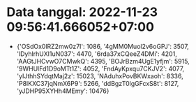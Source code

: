 # Data tanggal: 2022-11-23 09:56:41.666052+07:00

* {'OSdOx0lRZ2mw0z7I': 1086, '4gMM0Muol2v6oGPJ': 3507, 'lDyhlrhUXl1uN037': 4470, '6rda37xCQeeZ4DMi': 4201, 'AAGtJHCvwO7CMwkQ': 4395, 'BOJrBzm4UgE1yfjm': 5915, '9WHUlFd1D9oMTt1Z': 4052, 'FndAyKpxqu7CKJV2': 4077, 'yIJthhSYdqtMaj2z': 15023, 'NAduhxPovBKWxaoh': 8336, 'P8lKXC37jqNmX6P9': 5266, 'ddBgzT0lgGFcxS8t': 8127, 'yJDHP95XYHh4MEmy': 10476}
